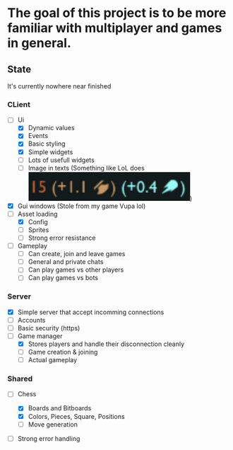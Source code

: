 # The goal of this project is to be more familiar with multiplayer and games in general.

## State
It's currently nowhere near finished

### CLient
- [ ] Ui
    - [x] Dynamic values
    - [x] Events
    - [x] Basic styling
    - [X] Simple widgets
    - [ ] Lots of usefull widgets
    - [ ] Image in texts (Something like LoL does ![](assets/LoL_img_in_text.png))
- [x] Gui windows (Stole from my game Vupa lol)
- [ ] Asset loading
    - [x] Config
    - [ ] Sprites
    - [ ] Strong error resistance
- [ ] Gameplay
    - [ ] Can create, join and leave games
    - [ ] General and private chats
    - [ ] Can play games vs other players
    - [ ] Can play games vs bots

### Server
- [x] Simple server that accept incomming connections
- [ ] Accounts
- [ ] Basic security (https)
- [ ] Game manager
    - [x] Stores players and handle their disconnection cleanly
    - [ ] Game creation & joining
    - [ ] Actual gameplay 

### Shared
- [ ] Chess
    - [x] Boards and Bitboards
    - [x] Colors, Pieces, Square, Positions
    - [ ] Move generation 
- [ ] Strong error handling



